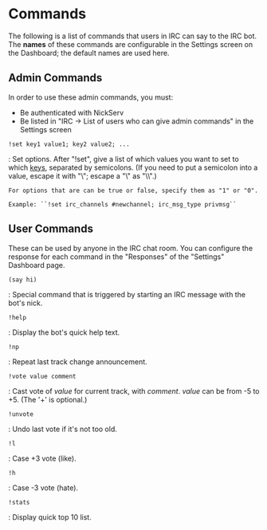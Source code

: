 # Commands #

The following is a list of commands that users in IRC can say to the IRC bot. The **names** of these commands are configurable in the Settings screen on the Dashboard; the default names are used here.

## Admin Commands ##

In order to use these admin commands, you must:

* Be authenticated with NickServ
* Be listed in "IRC &rarr; List of users who can give admin commands" in the Settings screen

``!set key1 value1; key2 value2; ...``

:   Set options. After "!set", give a list of which values you want to set to which [keys](?page=musicstreamvote&help=option_names), separated by semicolons. (If you need to put a semicolon into a value, escape it with "\\"; escape a "\\" as "\\\\".)

    For options that are can be true or false, specify them as "1" or "0".

    Example: ``!set irc_channels #newchannel; irc_msg_type privmsg``

## User Commands ##

These can be used by anyone in the IRC chat room. You can configure the response for each command in the "Responses" of the "Settings" Dashboard page.

``(say hi)``

:   Special command that is triggered by starting an IRC message with the bot's nick.

``!help``

:   Display the bot's quick help text.

``!np``

:   Repeat last track change announcement.

``!vote value comment``

:   Cast vote of *value* for current track, with *comment*. *value* can be from -5 to +5. (The '+' is optional.)

``!unvote``

:   Undo last vote if it's not too old.

``!l``

:   Case +3 vote (like).

``!h``

:   Case -3 vote (hate).

``!stats``

:   Display quick top 10 list.

